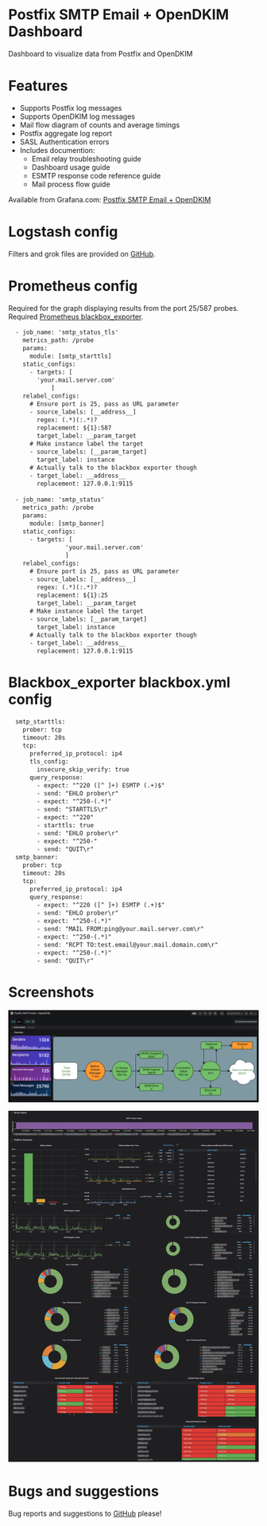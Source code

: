 # Postfix SMTP Email + OpenDKIM Dashboard
Dashboard to visualize data from Postfix and OpenDKIM

# Features
* Supports Postfix log messages
* Supports OpenDKIM log messages
* Mail flow diagram of counts and average timings
* Postfix aggregate log report
* SASL Authentication errors
* Includes documention:
  * Email relay troubleshooting guide
  * Dashboard usage guide
  * ESMTP response code reference guide
  * Mail process flow guide

Available from Grafana.com: [Postfix SMTP Email + OpenDKIM](https://grafana.com/grafana/dashboards/11293)

# Logstash config
Filters and grok files are provided on [GitHub](https://github.com/bhozar/grafana-dashboards/tree/master/postfixsmtpemail_opendkim/logstash).

# Prometheus config
Required for the graph displaying results from the port 25/587 probes. Required [Prometheus blackbox_exporter](https://github.com/prometheus/blackbox_exporter).
```
  - job_name: 'smtp_status_tls'
    metrics_path: /probe
    params:
      module: [smtp_starttls]
    static_configs:
      - targets: [
		'your.mail.server.com'		
	        ]
    relabel_configs:
      # Ensure port is 25, pass as URL parameter
      - source_labels: [__address__]
        regex: (.*)(:.*)?
        replacement: ${1}:587
        target_label: __param_target
      # Make instance label the target
      - source_labels: [__param_target]
        target_label: instance
      # Actually talk to the blackbox exporter though
      - target_label: __address__
        replacement: 127.0.0.1:9115

  - job_name: 'smtp_status'
    metrics_path: /probe
    params:
      module: [smtp_banner]
    static_configs:
      - targets: [
                'your.mail.server.com'
                ]
    relabel_configs:
      # Ensure port is 25, pass as URL parameter
      - source_labels: [__address__]
        regex: (.*)(:.*)?
        replacement: ${1}:25
        target_label: __param_target
      # Make instance label the target
      - source_labels: [__param_target]
        target_label: instance
      # Actually talk to the blackbox exporter though
      - target_label: __address__
        replacement: 127.0.0.1:9115
``` 

# Blackbox_exporter blackbox.yml config
```
  smtp_starttls:
    prober: tcp
    timeout: 20s
    tcp:
      preferred_ip_protocol: ip4
      tls_config:
        insecure_skip_verify: true
      query_response:
        - expect: "^220 ([^ ]+) ESMTP (.+)$"
        - send: "EHLO prober\r"
        - expect: "^250-(.*)"
        - send: "STARTTLS\r"
        - expect: "^220"
        - starttls: true
        - send: "EHLO prober\r"
        - expect: "^250-"
        - send: "QUIT\r"
  smtp_banner:
    prober: tcp
    timeout: 20s
    tcp:
      preferred_ip_protocol: ip4
      query_response:
        - expect: "^220 ([^ ]+) ESMTP (.+)$"
        - send: "EHLO prober\r"
        - expect: "^250-(.*)"
        - send: "MAIL FROM:ping@your.mail.server.com\r"
        - expect: "^250-(.*)"
        - send: "RCPT TO:test.email@your.mail.domain.com\r"
        - expect: "^250-(.*)"
        - send: "QUIT\r"
```

# Screenshots
![Postfix SMTP Email + OpenDKIM](./grafana-postfix-smtp-email+opendkim-01.png)

![Postfix SMTP Email + OpenDKIM](./grafana-postfix-smtp-email+opendkim-02.png)

# Bugs and suggestions
Bug reports and suggestions to [GitHub](https://github.com/bhozar/grafana-dashboards/tree/master/postfixsmtpemail_opendkim) please!
